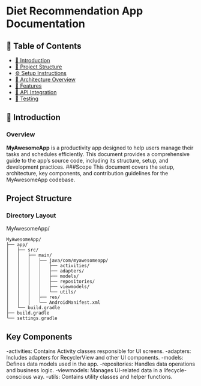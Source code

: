 # Diet Recommendation App Documentation
## 🔖 Table of Contents
- [📌 Introduction](#-introduction)
- [📁 Project Structure](#-project-structure)
- [⚙️ Setup Instructions](#️-setup-instructions)
- [🧠 Architecture Overview](#-architecture-overview)
- [🚀 Features](#-features)
- [🔌 API Integration](#-api-integration)
- [🧪 Testing](#-testing)
## 📌 Introduction
### Overview
**MyAwesomeApp** is a productivity app designed to help users manage their tasks and schedules efficiently. This document provides a comprehensive guide to the app’s source code, including its structure, setup, and development practices.
###Scope
This document covers the setup, architecture, key components, and contribution guidelines for the MyAwesomeApp codebase.
## Project Structure
### Directory Layout
MyAwesomeApp/
```plaintext
MyAwesomeApp/
├── app/
│   ├── src/
│   │   ├── main/
│   │   │   ├── java/com/myawesomeapp/
│   │   │   │   ├── activities/
│   │   │   │   ├── adapters/
│   │   │   │   ├── models/
│   │   │   │   ├── repositories/
│   │   │   │   ├── viewmodels/
│   │   │   │   └── utils/
│   │   │   ├── res/
│   │   │   └── AndroidManifest.xml
│   └── build.gradle
├── build.gradle
└── settings.gradle
```

## Key Components
-activities: Contains Activity classes responsible for UI screens.
-adapters: Includes adapters for RecyclerView and other UI components.
-models: Defines data models used in the app.
-repositories: Handles data operations and business logic.
-viewmodels: Manages UI-related data in a lifecycle-conscious way.
-utils: Contains utility classes and helper functions.

